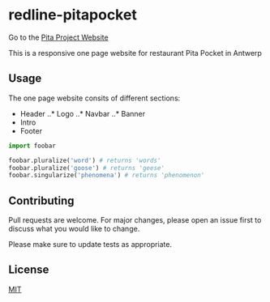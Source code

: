 # redline-pitapocket

Go to the [Pita Project Website](https://nicplackle.github.io/redline-pitapocket)


This is a responsive one page website for restaurant Pita Pocket in Antwerp

## Usage

The one page website consits of different sections:
* Header ..* Logo ..* Navbar ..* Banner
* Intro
* Footer
```python
import foobar

foobar.pluralize('word') # returns 'words'
foobar.pluralize('goose') # returns 'geese'
foobar.singularize('phenomena') # returns 'phenomenon'
```

## Contributing
Pull requests are welcome. For major changes, please open an issue first to discuss what you would like to change.

Please make sure to update tests as appropriate.

## License
[MIT](https://choosealicense.com/licenses/mit/)

